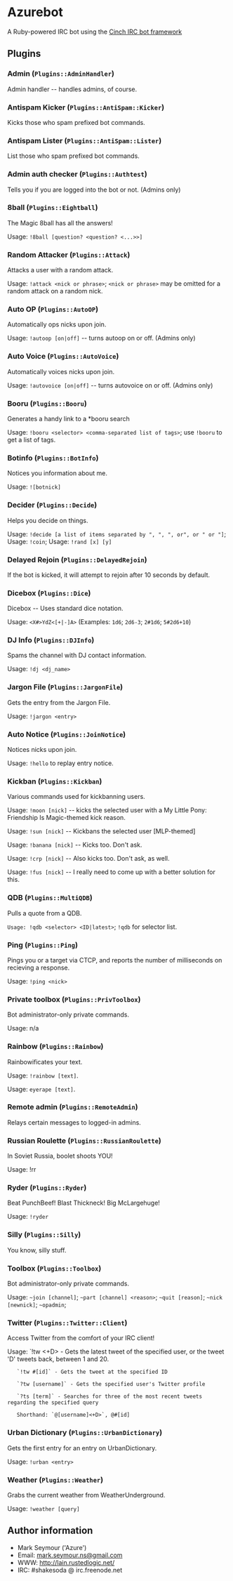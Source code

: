 Azurebot
========

A Ruby-powered IRC bot using the [Cinch IRC bot framework](https://github.com/cinchrb/cinch "Cinch at Github")

Plugins
-------

### Admin (`Plugins::AdminHandler`)

Admin handler -- handles admins, of course.

### Antispam Kicker (`Plugins::AntiSpam::Kicker`)

Kicks those who spam prefixed bot commands.

### Antispam Lister (`Plugins::AntiSpam::Lister`)

List those who spam prefixed bot commands.

### Admin auth checker (`Plugins::Authtest`)

Tells you if you are logged into the bot or not. (Admins only)

### 8ball (`Plugins::Eightball`)

The Magic 8ball has all the answers!

Usage: `!8ball [question? <question? <...>>]`

### Random Attacker (`Plugins::Attack`)

Attacks a user with a random attack.

Usage: `!attack <nick or phrase>`; `<nick or phrase>` may be omitted for a random attack on a random nick.

### Auto OP (`Plugins::AutoOP`)

Automatically ops nicks upon join.

Usage: `!autoop [on|off]` -- turns autoop on or off. (Admins only)

### Auto Voice (`Plugins::AutoVoice`)

Automatically voices nicks upon join.

Usage: `!autovoice [on|off]` -- turns autovoice on or off. (Admins only)

### Booru (`Plugins::Booru`)

Generates a handy link to a *booru search

Usage: `!booru <selector> <comma-separated list of tags>`; use `!booru` to get a list of tags.

### Botinfo (`Plugins::BotInfo`)

Notices you information about me.

Usage: `![botnick]`

### Decider (`Plugins::Decide`)

Helps you decide on things.

Usage: `!decide [a list of items separated by ", ", ", or", or " or "]`; Usage: `!coin`; Usage: `!rand [x] [y]`

### Delayed Rejoin (`Plugins::DelayedRejoin`)

If the bot is kicked, it will attempt to rejoin after 10 seconds by default.

### Dicebox (`Plugins::Dice`)

Dicebox -- Uses standard dice notation.

Usage: `<X#>YdZ<[+|-]A>` (Examples: `1d6`; `2d6-3`; `2#1d6`; `5#2d6+10`)

### DJ Info (`Plugins::DJInfo`)

Spams the channel with DJ contact information.

Usage: `!dj <dj_name>`

### Jargon File (`Plugins::JargonFile`)

Gets the entry from the Jargon File.

Usage: `!jargon <entry>`

### Auto Notice (`Plugins::JoinNotice`)

Notices nicks upon join.

Usage: `!hello` to replay entry notice.

### Kickban (`Plugins::Kickban`)

Various commands used for kickbanning users.

Usage: `!moon [nick]` -- kicks the selected user with a My Little Pony: Friendship Is Magic-themed kick reason.

Usage: `!sun [nick]` -- Kickbans the selected user [MLP-themed]

Usage: `!banana [nick]` -- Kicks too. Don't ask.

Usage: `!crp [nick]` -- Also kicks too. Don't ask, as well.

Usage: `!fus [nick]` -- I really need to come up with a better solution for this.

### QDB (`Plugins::MultiQDB`)

Pulls a quote from a QDB.

`Usage: !qdb <selector> <ID|latest>`; `!qdb` for selector list.

### Ping (`Plugins::Ping`)

Pings you or a target via CTCP, and reports the number of milliseconds on recieving a response.

Usage: `!ping <nick>`

### Private toolbox (`Plugins::PrivToolbox`)

Bot administrator-only private commands.

Usage: n/a

### Rainbow (`Plugins::Rainbow`)

Rainbowificates your text.

Usage: `!rainbow [text]`.

Usage: `eyerape [text]`.

### Remote admin (`Plugins::RemoteAdmin`)

Relays certain messages to logged-in admins.

### Russian Roulette (`Plugins::RussianRoulette`)

In Soviet Russia, boolet shoots YOU!

Usage: !rr <nick>

### Ryder (`Plugins::Ryder`)

Beat PunchBeef! Blast Thickneck! Big McLargehuge!

Usage: `!ryder`

### Silly (`Plugins::Silly`)

You know, silly stuff.

### Toolbox (`Plugins::Toolbox`)

Bot administrator-only private commands.

Usage: `~join [channel]`; `~part [channel] <reason>`; `~quit [reason]`; `~nick [newnick]`; `~opadmin`;

### Twitter (`Plugins::Twitter::Client`)

Access Twitter from the comfort of your IRC client!

Usage: `!tw <username><+D> - Gets the latest tweet of the specified user, or the tweet 'D' tweets back, between 1 and 20.

       `!tw #[id]` - Gets the tweet at the specified ID

       `?tw [username]` - Gets the specified user's Twitter profile

       `?ts [term]` - Searches for three of the most recent tweets regarding the specified query

       Shorthand: `@[username]<+D>`, @#[id]

### Urban Dictionary (`Plugins::UrbanDictionary`)

Gets the first entry for an entry on UrbanDictionary.

Usage: `!urban <entry>`

### Weather (`Plugins::Weather`)

Grabs the current weather from WeatherUnderground.

Usage: `!weather [query]`

Author information
------------------
* Mark Seymour ('Azure')
* Email: <mark.seymour.ns@gmail.com>
* WWW: <http://lain.rustedlogic.net/>
* IRC: #shakesoda @ irc.freenode.net